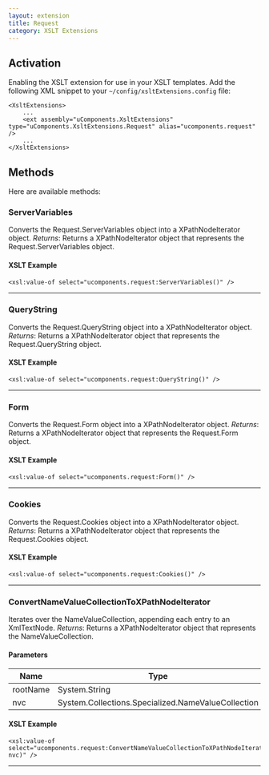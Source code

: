 ```yaml
---
layout: extension
title: Request
category: XSLT Extensions
---
```


## Activation
Enabling the XSLT extension for use in your XSLT templates.
Add the following XML snippet to your `~/config/xsltExtensions.config` file:

	<XsltExtensions>
		...
		<ext assembly="uComponents.XsltExtensions" type="uComponents.XsltExtensions.Request" alias="ucomponents.request" />
		...
	</XsltExtensions>

## Methods
Here are available methods:

### ServerVariables
Converts the Request.ServerVariables object into a XPathNodeIterator object.
_Returns_: Returns a XPathNodeIterator object that represents the Request.ServerVariables object.


#### XSLT Example

	<xsl:value-of select="ucomponents.request:ServerVariables()" />


*****

### QueryString
Converts the Request.QueryString object into a XPathNodeIterator object.
_Returns_: Returns a XPathNodeIterator object that represents the Request.QueryString object.


#### XSLT Example

	<xsl:value-of select="ucomponents.request:QueryString()" />


*****

### Form
Converts the Request.Form object into a XPathNodeIterator object.
_Returns_: Returns a XPathNodeIterator object that represents the Request.Form object.


#### XSLT Example

	<xsl:value-of select="ucomponents.request:Form()" />


*****

### Cookies
Converts the Request.Cookies object into a XPathNodeIterator object.
_Returns_: Returns a XPathNodeIterator object that represents the Request.Cookies object.


#### XSLT Example

	<xsl:value-of select="ucomponents.request:Cookies()" />


*****

### ConvertNameValueCollectionToXPathNodeIterator
Iterates over the NameValueCollection, appending each entry to an XmlTextNode.
_Returns_: Returns a XPathNodeIterator object that represents the NameValueCollection.

#### Parameters
| Name | Type |
|------|------|
| rootName | System.String |
| nvc | System.Collections.Specialized.NameValueCollection |

#### XSLT Example

	<xsl:value-of select="ucomponents.request:ConvertNameValueCollectionToXPathNodeIterator(rootName, nvc)" />


*****

